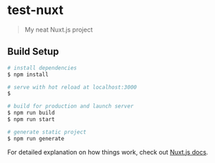 # test-nuxt

> My neat Nuxt.js project

## Build Setup

```bash
# install dependencies
$ npm install

# serve with hot reload at localhost:3000
$ 

# build for production and launch server
$ npm run build
$ npm run start

# generate static project
$ npm run generate
```

For detailed explanation on how things work, check out [Nuxt.js docs](https://nuxtjs.org).
